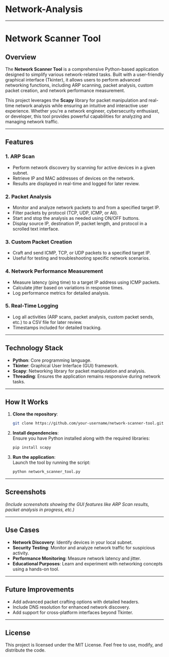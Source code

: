 # Network-Analysis
---

# Network Scanner Tool

## Overview
The **Network Scanner Tool** is a comprehensive Python-based application designed to simplify various network-related tasks. Built with a user-friendly graphical interface (Tkinter), it allows users to perform advanced networking functions, including ARP scanning, packet analysis, custom packet creation, and network performance measurement.

This project leverages the **Scapy** library for packet manipulation and real-time network analysis while ensuring an intuitive and interactive user experience. Whether you're a network engineer, cybersecurity enthusiast, or developer, this tool provides powerful capabilities for analyzing and managing network traffic.

---

## Features
### 1. **ARP Scan**
- Perform network discovery by scanning for active devices in a given subnet.
- Retrieve IP and MAC addresses of devices on the network.
- Results are displayed in real-time and logged for later review.

### 2. **Packet Analysis**
- Monitor and analyze network packets to and from a specified target IP.
- Filter packets by protocol (TCP, UDP, ICMP, or All).
- Start and stop the analysis as needed using ON/OFF buttons.
- Display source IP, destination IP, packet length, and protocol in a scrolled text interface.

### 3. **Custom Packet Creation**
- Craft and send ICMP, TCP, or UDP packets to a specified target IP.
- Useful for testing and troubleshooting specific network scenarios.

### 4. **Network Performance Measurement**
- Measure latency (ping time) to a target IP address using ICMP packets.
- Calculate jitter based on variations in response times.
- Log performance metrics for detailed analysis.

### 5. **Real-Time Logging**
- Log all activities (ARP scans, packet analysis, custom packet sends, etc.) to a CSV file for later review.
- Timestamps included for detailed tracking.

---

## Technology Stack
- **Python**: Core programming language.
- **Tkinter**: Graphical User Interface (GUI) framework.
- **Scapy**: Networking library for packet manipulation and analysis.
- **Threading**: Ensures the application remains responsive during network tasks.

---

## How It Works
1. **Clone the repository**:  
   ```bash
   git clone https://github.com/your-username/network-scanner-tool.git
   ```
2. **Install dependencies**:  
   Ensure you have Python installed along with the required libraries:
   ```bash
   pip install scapy
   ```
3. **Run the application**:  
   Launch the tool by running the script:
   ```bash
   python network_scanner_tool.py
   ```

---

## Screenshots
*(Include screenshots showing the GUI features like ARP Scan results, packet analysis in progress, etc.)*

---

## Use Cases
- **Network Discovery**: Identify devices in your local subnet.
- **Security Testing**: Monitor and analyze network traffic for suspicious activity.
- **Performance Monitoring**: Measure network latency and jitter.
- **Educational Purposes**: Learn and experiment with networking concepts using a hands-on tool.

---

## Future Improvements
- Add advanced packet crafting options with detailed headers.
- Include DNS resolution for enhanced network discovery.
- Add support for cross-platform interfaces beyond Tkinter.

---

## License
This project is licensed under the MIT License. Feel free to use, modify, and distribute the code.
